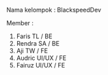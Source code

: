 Nama kelompok : BlackspeedDev

Member :
1. Faris TL / BE
2. Rendra SA / BE
3. Aji TW / FE
4. Audric UI/UX / FE
5. Fairuz UI/UX / FE